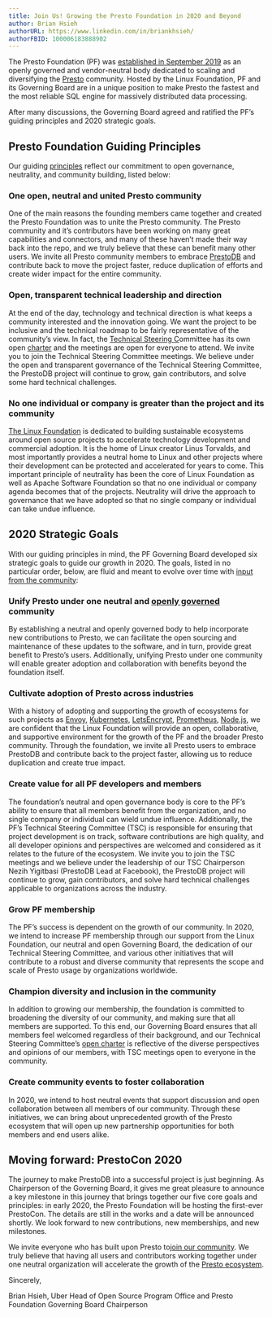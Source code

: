 ```yaml
---
title: Join Us! Growing the Presto Foundation in 2020 and Beyond
author: Brian Hsieh
authorURL: https://www.linkedin.com/in/briankhsieh/
authorFBID: 100006183888902
---
```


The Presto Foundation (PF) was [established in September 2019](https://www.linuxfoundation.org/press-release/2019/09/facebook-uber-twitter-and-alibaba-form-presto-foundation-to-tackle-distributed-data-processing-at-scale/) as an openly governed and vendor-neutral body dedicated to scaling and diversifying the [Presto](https://prestodb.io/) community. Hosted by the Linux Foundation, PF and its Governing Board are in a unique position to make Presto the fastest and the most reliable SQL engine for massively distributed data processing.

After many discussions, the Governing Board agreed and ratified the PF’s guiding principles and 2020 strategic goals.

## Presto Foundation Guiding Principles

Our guiding [principles](https://github.com/prestodb/foundation/pull/16) reflect our commitment to open governance, neutrality, and community building, listed below: 

### One open, neutral and united Presto community

One of the main reasons the founding members came together and created the Presto Foundation was to unite the Presto community. The Presto community and it’s contributors have been working on many great capabilities and connectors, and many of these haven’t made their way back into the repo, and we truly believe that these can benefit many other users. We invite all Presto community members to embrace [PrestoDB](https://github.com/prestodb/presto) and contribute back to move the project faster, reduce duplication of efforts and create wider impact for the entire community.

### Open, transparent technical leadership and direction

At the end of the day, technology and technical direction is what keeps a community interested and the innovation going. We want the project to be inclusive and the technical roadmap to be fairly representative of the community’s view. In fact, the [Technical Steering C](https://github.com/prestodb/tsc)ommittee has its own open [charter](https://github.com/prestodb/tsc/blob/master/CHARTER.md) and the meetings are open for everyone to attend. We invite you to join the Technical Steering Committee meetings. We believe under the open and transparent governance of the Technical Steering Committee, the PrestoDB project will continue to grow, gain contributors, and solve some hard technical challenges.

### No one individual or company is greater than the project and its community

[The Linux Foundation](https://www.linuxfoundation.org/) is dedicated to building sustainable ecosystems around open source projects to accelerate technology development and commercial adoption. It is the home of Linux creator Linus Torvalds, and most importantly provides a neutral home to Linux and other projects where their development can be protected and accelerated for years to come. This important principle of neutrality has been the core of Linux Foundation as well as Apache Software Foundation so that no one individual or company agenda becomes that of the projects. Neutrality will drive the approach to governance that we have adopted so that no single company or individual can take undue influence.

## 2020 Strategic Goals

With our guiding principles in mind, the PF Governing Board developed six strategic goals to guide our growth in 2020. The goals, listed in no particular order, below, are fluid and meant to evolve over time with [input from the community](https://github.com/prestodb/foundation):

### Unify Presto under one neutral and [openly governed](https://github.com/prestodb/foundation/blob/master/Presto%20Technical%20Charter%2020191015.pdf) community

By establishing a neutral and openly governed body to help incorporate new contributions to Presto, we can facilitate the open sourcing and maintenance of these updates to the software, and in turn, provide great benefit to Presto’s users. Additionally, unifying Presto under one community will enable greater adoption and collaboration with benefits beyond the foundation itself.

### Cultivate adoption of Presto across industries

With a history of adopting and supporting the growth of ecosystems for such projects as [Envoy](https://www.envoyproxy.io/), [Kubernetes](https://kubernetes.io/), [LetsEncrypt](https://letsencrypt.org/), [Prometheus](https://prometheus.io/), [Node.js](https://nodejs.org/), we are confident that the Linux Foundation will provide an open, collaborative, and supportive environment for the growth of the PF and the broader Presto community. Through the foundation, we invite all Presto users to embrace PrestoDB and contribute back to the project faster, allowing us to reduce duplication and create true impact.

### Create value for all PF developers and members

The foundation’s neutral and open governance body is core to the PF’s ability to ensure that all members benefit from the organization, and no single company or individual can wield undue influence. Additionally, the PF’s Technical Steering Committee (TSC) is responsible for ensuring that project development is on track, software contributions are high quality, and all developer opinions and perspectives are welcomed and considered as it relates to the future of the ecosystem. We invite you to join the TSC meetings and we believe under the leadership of our TSC Chairperson Nezih Yigitbasi (PrestoDB Lead at Facebook), the PrestoDB project will continue to grow, gain contributors, and solve hard technical challenges applicable to organizations across the industry.

### Grow PF membership

The PF’s success is dependent on the growth of our community. In 2020, we intend to increase PF membership through our support from the Linux Foundation, our neutral and open Governing Board, the dedication of our Technical Steering Committee, and various other initiatives that will contribute to a robust and diverse community that represents the scope and scale of Presto usage by organizations worldwide.

### Champion diversity and inclusion in the community

In addition to growing our membership, the foundation is committed to broadening the diversity of our community, and making sure that all members are supported. To this end, our Governing Board ensures that all members feel welcomed regardless of their background, and our Technical Steering Committee’s [open charter](https://github.com/prestodb/tsc/blob/master/CHARTER.md) is reflective of the diverse perspectives and opinions of our members, with TSC meetings open to everyone in the community.

### Create community events to foster collaboration

In 2020, we intend to host neutral events that support discussion and open collaboration between all members of our community. Through these initiatives, we can bring about unprecedented growth of the Presto ecosystem that will open up new partnership opportunities for both members and end users alike.

## Moving forward: PrestoCon 2020

The journey to make PrestoDB into a successful project is just beginning. As Chairperson of the Governing Board, it gives me great pleasure to announce a key milestone in this journey that brings together our five core goals and principles: in early 2020, the Presto Foundation will be hosting the first-ever PrestoCon. The details are still in the works and a date will be announced shortly. We look forward to new contributions, new memberships, and new milestones.

We invite everyone who has built upon Presto to[join our community](https://prestodb.io/join.html). We truly believe that having all users and contributors working together under one neutral organization will accelerate the growth of the [Presto ecosystem](https://prestodb.io/).

Sincerely,

Brian Hsieh, Uber
Head of Open Source Program Office and Presto Foundation Governing Board Chairperson
